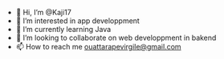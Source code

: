 - 👋 Hi, I’m @Kaji17
- 👀 I’m interested in app developpment
- 🌱 I’m currently learning Java
- 💞️ I’m looking to collaborate on web developpment in bakend
- 📫 How to reach me ouattarapevirgile@gmail.com

<!---
Kaji17/Kaji17 is a ✨ special ✨ repository because its `README.md` (this file) appears on your GitHub profile.
You can click the Preview link to take a look at your changes.
--->
